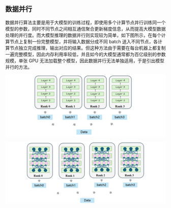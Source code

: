 ## 数据并行

数据并行算法主要是用于大模型的训练过程，即使用多个计算节点并行训练同一个模型的参数，同时不同节点之间相互通信聚合更新梯度信息，从而提高大模型数据处理的并行度。而大模型推理的数据并行则实现较为简单，如下图所示，在每个计算节点上复制一份完整模型，并将输入数据分成不同 batch 送入不同节点，各计算节点独立完成推理，输出对应的结果。但这种方法由于需要在每台机器上都复制一遍完整模型，因此内存利用率较低，并且如今的大模型通常都为百亿级别的参数规模，单张 GPU 无法加载整个模型，因此数据并行无法单独适用，于是引出模型并行的方法。

![alt text](image.png)

![alt text](image-1.png)
